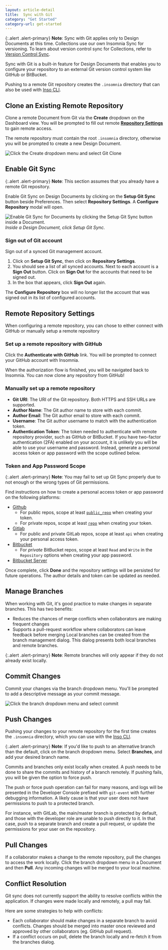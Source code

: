 ```yaml
---
layout: article-detail
title:  Sync with Git
category: "Get Started"
category-url: get-started
---
```


{:.alert .alert-primary}
**Note**: Sync with Git applies only to Design Documents at this time. Collections use our own Insomnia Sync for versioning. To learn about version control sync for Collections, refer to [Version Control Sync](/insomnia/version-control-sync).

Sync with Git is a built-in feature for Design Documents that enables you to configure your repository to an external Git version control system like GitHub or BitBucket.

Pushing to a remote Git repository creates the `.insomnia` directory that can also be used with [Inso CLI](/inso-cli/introduction#data-search-flow).

## Clone an Existing Remote Repository

Clone a remote Document from Git via the **Create** dropdown on the Dashboard view. You will be prompted to fill out remote [**Repository Settings**](#remote-repository-settings) to gain remote access.

The remote repository must contain the root `.insomnia` directory, otherwise you will be prompted to create a new Design Document.

![Click the Create dropdown menu and select Git Clone](/assets/images/git-clone.png)

## Enable Git Sync

{:.alert .alert-primary}
**Note**: This section assumes that you already have a remote Git repository.

Enable Git Sync on Design Documents by clicking on the **Setup Git Sync** button beside Preferences. Then select **Repository Settings**. A **Configure Repository** modal will open.

![Enable Git Sync for Documents by clicking the Setup Git Sync button inside a Document.](/assets/images/document-git-sync.png)
_Inside a Design Document, click Setup Git Sync._

### Sign out of Git account
Sign out of a synced Git management account.  

1. Click on **Setup Git Sync**, then click on **Repository Settings**.  
2. You should see a list of all synced accounts. Next to each account is a **Sign Out** button. Click on **Sign Out** for the accounts that need to be signed out.  
3. In the box that appears, click **Sign Out** again.  

The **Configure Repository** box will no longer list the account that was signed out in its list of configured accounts.

## Remote Repository Settings

When configuring a remote repository, you can chose to either connect with GitHub or manually setup a remote repository

### Set up a remote repository with GitHub

Click the **Authenticate with GitHub** link. You will be prompted to connect 
your GitHub account with Insomnia.

When the authorization flow is finished, you will be navigated back to Insomnia.
You can now clone any repository from GitHub!

### Manually set up a remote repository

* **Git URI**: The URI of the Git repository. Both HTTPS and SSH URLs are supported.
* **Author Name**: The Git author name to store with each commit.
* **Author Email**: The Git author email to store with each commit.
* **Username**: The Git author username to match with the authentication token.
* **Authentication Token**: The token needed to authenticate with remote repository provider, such as GitHub or BitBucket. If you have two-factor authentication (2FA) enabled on your account, it is unlikely you will be able to use your username and password. Instead, generate a personal access token or app password with the scope outlined below.

### Token and App Password Scope

{:.alert .alert-primary}
**Note**: You may fail to set up Git Sync properly due to not enough or the wrong types of Git permissions.

Find instructions on how to create a personal access token or app password on the following platforms:

* [Github](https://docs.github.com/en/github/authenticating-to-github/keeping-your-account-and-data-secure/creating-a-personal-access-token)
  * For public repos, scope at least [`public_repo`](https://github.com/settings/tokens/new?description=insomnia-git-sync&scopes=public_repo) when creating your token.
  * For private repos, scope at least [`repo`](https://github.com/settings/tokens/new?description=insomnia-git-sync&scopes=repo) when creating your token.
* [Gitlab](https://docs.gitlab.com/ee/user/profile/personal_access_tokens.html)
  * For public and private GitLab repos, scope at least `api` when creating your personal access token.
* [Bitbucket](https://support.atlassian.com/bitbucket-cloud/docs/app-passwords/)
  * For _private_ BitBucket repos, scope at least `Read` and `Write` in the `Repository` options when creating your app password.
* [Bitbucket Server](https://confluence.atlassian.com/bitbucketserver/personal-access-tokens-939515499.html)

Once complete, click **Done** and the repository settings will be persisted for future operations. The author details and token can be updated as needed.

## Manage Branches

When working with Git, it's good practice to make changes in separate branches. This has two benefits:

* Reduces the chances of merge conflicts when collaborators are making frequent changes
* Supports a pull-request workflow where collaborators can leave feedback before merging
Local branches can be created from the branch management dialog. This dialog presents both local branches and remote branches.

{:.alert .alert-primary}
**Note**: Remote branches will only appear if they do not already exist locally.

## Commit Changes

Commit your changes via the branch dropdown menu. You'll be prompted to add a descriptive message as your commit message.

![Click the branch dropdown menu and select commit](/assets/images/commit-git-sync.png)

## Push Changes

Pushing your changes to your remote repository for the first time creates the `.insomnia` directory, which you can use with the [Inso CLI](/inso-cli/introduction#data-search-flow).

{:.alert .alert-primary}
**Note**: If you'd like to push to an alternative branch than the default, click on the branch dropdown menu. Select **Branches**, and add your desired branch name.

Commits and branches only exist locally when created. A push needs to be done to share the commits and history of a branch remotely. If pushing fails, you will be given the option to force push.

The push or force push operation can fail for many reasons, and logs will be presented in the Developer Console prefixed with `git-event` with further debugging information. A likely cause is that your user does not have permissions to push to a protected branch.

For instance, with GitLab, the main/master branch is protected by default, and those with the developer role are unable to push directly to it. In that case, push to a separate branch and create a pull request, or update the permissions for your user on the repository.

## Pull Changes

If a collaborator makes a change to the remote repository, pull the changes to access the work locally. Click the branch dropdown menu in a Document and then **Pull**. Any incoming changes will be merged to your local machine.

## Conflict Resolution

Git sync does not currently support the ability to resolve conflicts within the application. If changes were made locally and remotely, a pull may fail.

Here are some strategies to help with conflicts:

* Each collaborator should make changes in a separate branch to avoid conflicts. Changes should be merged into master once reviewed and approved by other collaborators (eg. GitHub pull request).
* If a conflict occurs on pull, delete the branch locally and re-fetch it from the branches dialog.

